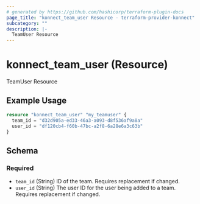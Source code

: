 ```yaml
---
# generated by https://github.com/hashicorp/terraform-plugin-docs
page_title: "konnect_team_user Resource - terraform-provider-konnect"
subcategory: ""
description: |-
  TeamUser Resource
---
```


# konnect_team_user (Resource)

TeamUser Resource

## Example Usage

```terraform
resource "konnect_team_user" "my_teamuser" {
  team_id = "d32d905a-ed33-46a3-a093-d8f536af9a8a"
  user_id = "df120cb4-f60b-47bc-a2f8-6a28e6a3c63b"
}
```

<!-- schema generated by tfplugindocs -->
## Schema

### Required

- `team_id` (String) ID of the team. Requires replacement if changed.
- `user_id` (String) The user ID for the user being added to a team. Requires replacement if changed.
